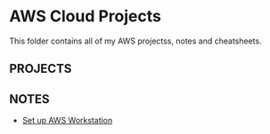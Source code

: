 # AWS Cloud Projects

This folder contains all of my AWS projectss, notes and cheatsheets.

## PROJECTS

## NOTES
- [Set up AWS Workstation](setup-aws-workstation.md)

